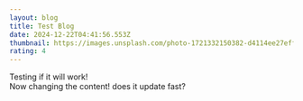 ```yaml
---
layout: blog
title: Test Blog
date: 2024-12-22T04:41:56.553Z
thumbnail: https://images.unsplash.com/photo-1721332150382-d4114ee27eff?q=80&w=1935&auto=format&fit=crop&ixlib=rb-4.0.3&ixid=M3wxMjA3fDF8MHxwaG90by1wYWdlfHx8fGVufDB8fHx8fA%3D%3D
rating: 4
---
```

T﻿esting if it will work!\
N﻿ow changing the content! does it update fast?